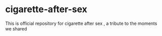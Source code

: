 # cigarette-after-sex
This is official repository for cigarette after sex , a tribute to the moments we shared
